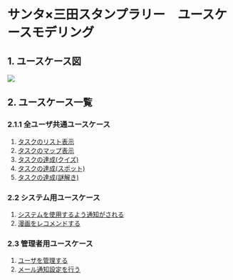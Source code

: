 # サンタ×三田スタンプラリー　ユースケースモデリング
## 1. ユースケース図
<img src="img\whole_usecase.jpg">

## 2. ユースケース一覧
### 2.1.1 全ユーザ共通ユースケース
1. [タスクのリスト表示]()
1. [タスクのマップ表示]()
1. [タスクの達成(クイズ)](./complete_task(quiz).md)
1. [タスクの達成(スポット)](./complete_task(spot).md)
1. [タスクの達成(謎解き)](./complete_task(mystery).md)

### 2.2 システム用ユースケース

1. [システムを使用するよう通知がされる](./usecase07.md)
1. [漫画をレコメンドする](./usecase08.md)

### 2.3 管理者用ユースケース

1. [ユーザを管理する](./usecase09.md)
1. [メール通知設定を行う](./usecase10.md)
